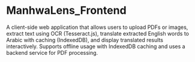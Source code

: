 # ManhwaLens_Frontend
A client-side web application that allows users to upload PDFs or images, extract text using OCR (Tesseract.js), translate extracted English words to Arabic with caching (IndexedDB), and display translated results interactively. Supports offline usage with IndexedDB caching and uses a backend service for PDF processing.
